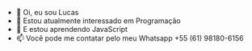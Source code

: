 - 👋 Oi, eu sou Lucas
- 👀 Estou atualmente interessado em Programação 
- 🌱 E estou aprendendo JavaScript
- 📫 Você pode me contatar pelo meu Whatsapp +55 (61) 98180-6156
